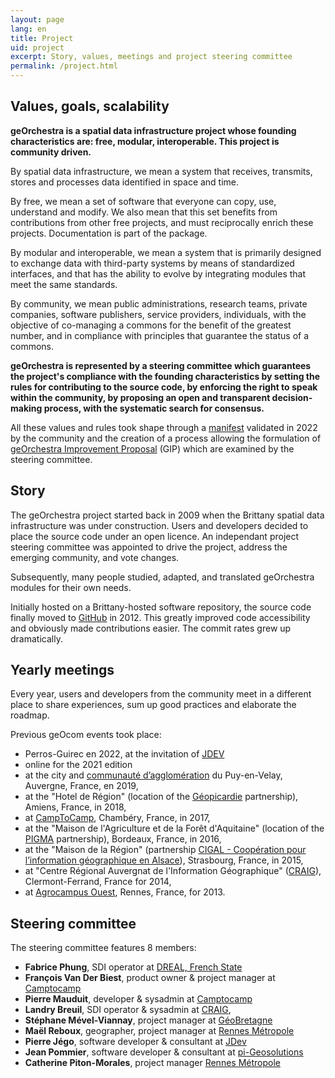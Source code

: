 ```yaml
---
layout: page
lang: en
title: Project
uid: project
excerpt: Story, values, meetings and project steering committee
permalink: /project.html
---
```


## Values, goals, scalability

**geOrchestra is a spatial data infrastructure project whose founding characteristics are: free, modular, interoperable. This project is community driven.**

By spatial data infrastructure, we mean a system that receives, transmits, stores and processes data identified in space and time.

By free, we mean a set of software that everyone can copy, use, understand and modify. We also mean that this set benefits from contributions from other free projects, and must reciprocally enrich these projects. Documentation is part of the package.

By modular and interoperable, we mean a system that is primarily designed to exchange data with third-party systems by means of standardized interfaces, and that has the ability to evolve by integrating modules that meet the same standards.

By community, we mean public administrations, research teams, private companies, software publishers, service providers, individuals, with the objective of co-managing a commons for the benefit of the greatest number, and in compliance with principles that guarantee the status of a commons.

**geOrchestra is represented by a steering committee which guarantees the project's compliance with the founding characteristics by setting the rules for contributing to the source code, by enforcing the right to speak within the community, by proposing an open and transparent decision-making process, with the systematic search for consensus.**

All these values and rules took shape through a [manifest](https://github.com/georchestra/manifest/blob/main/MANIFEST.EN.md) validated in 2022 by the community and the creation of a process allowing the formulation of [geOrchestra Improvement Proposal](https://github.com/georchestra/improvement-proposals) (GIP) which are examined by the steering committee.


## Story

The geOrchestra project started back in 2009 when the Brittany spatial data infrastructure was under construction. Users and developers decided to place the source code under an open licence. An independant project steering committee was appointed to drive the project, address the emerging community, and vote changes.

Subsequently, many people studied, adapted, and translated geOrchestra modules for their own needs.

Initially hosted on a Brittany-hosted software repository, the source code finally moved to [GitHub](https://github.com/georchestra) in 2012. This greatly improved code accessibility and obviously made contributions easier. The commit rates grew up dramatically.


## Yearly meetings

Every year, users and developers from the community meet in a different place to share experiences, sum up good practices and elaborate the roadmap.

Previous geOcom events took place:

 * Perros-Guirec en 2022, at the invitation of [JDEV](https://jdev.fr/)
 * online for the 2021 edition
 * at the city and [communauté d’agglomération](https://opendata.agglo-lepuyenvelay.fr/) du Puy-en-Velay, Auvergne, France, en 2019,
 * at the "Hotel de Région" (location of the [Géopicardie](https://www.geopicardie.fr/portail/) partnership), Amiens, France, in 2018,
 * at [CampToCamp](https://www.camptocamp.com/), Chambéry, France, in 2017,
 * at the "Maison de l'Agriculture et de la Forêt d'Aquitaine" (location of the [PIGMA](https://www.pigma.org/) partnership), Bordeaux, France, in 2016,
 * at the "Maison de la Région" (partnership [CIGAL - Coopération pour l’information géographique en Alsace](https://www.cigalsace.org/portail/)), Strasbourg, France, in 2015,
 * at "Centre Régional Auvergnat de l'Information Géographique" ([CRAIG](http://craig.fr/)), Clermont-Ferrand, France for 2014,
 * at [Agrocampus Ouest](http://www.agrocampus-ouest.fr/), Rennes, France, for 2013.


## Steering committee

The steering committee features 8 members:

 * **Fabrice Phung**, SDI operator at [DREAL, French State](http://www.bretagne.developpement-durable.gouv.fr/)
 * **François Van Der Biest**, product owner & project manager at [Camptocamp](http://www.camptocamp.com/)
 * **Pierre Mauduit**, developer & sysadmin at [Camptocamp](http://www.camptocamp.com/)
 * **Landry Breuil**, SDI operator & sysadmin at [CRAIG](http://craig.fr/),
 * **Stéphane Mével-Viannay**, project manager at [GéoBretagne](https://geobretagne.fr)
 * **Maël Reboux**, geographer, project manager at [Rennes Métropole](http://metropole.rennes.bzh/)
 * **Pierre Jégo**, software developer & consultant at [JDev](https://jdev.fr/)
 * **Jean Pommier**, software developer & consultant at [pi-Geosolutions](http://www.pi-geosolutions.fr/)
 * **Catherine Piton-Morales**, project manager [Rennes Métropole](https://metropole.rennes.fr/) 
